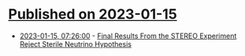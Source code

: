 # [Published on 2023-01-15](index.md)

* [2023-01-15, 07:26:00](https://soylentnews.org/article.pl?sid=23/01/13/1957212&from=rss) - [Final Results From the STEREO Experiment Reject Sterile Neutrino Hypothesis](https://soylentnews.org/article.pl?sid=23/01/13/1957212&from=rss)
